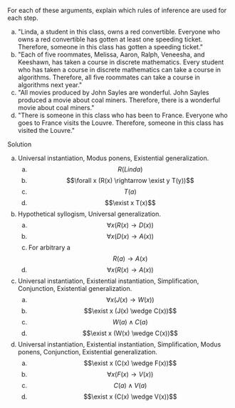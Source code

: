 For each of these arguments, explain which rules of inference are used for each step.

1. "Linda, a student in this class, owns a red convertible. Everyone who owns a red convertible has gotten at least one speeding ticket. Therefore, someone in this class has gotten a speeding ticket."
2. "Each of five roommates, Melissa, Aaron, Ralph, Veneesha, and Keeshawn, has taken a course in discrete mathematics. Every student who has taken a course in discrete mathematics can take a course in algorithms. Therefore, all five roommates can take a course in algorithms next year."
3. "All movies produced by John Sayles are wonderful. John Sayles produced a movie about coal miners. Therefore, there is a wonderful movie about coal miners."
4. "There is someone in this class who has been to France. Everyone who goes to France visits the Louvre. Therefore, someone in this class has visited the Louvre."

Solution

1. Universal instantiation, Modus ponens, Existential generalization.
   1. $$R(Linda)$$
   2. $$\forall x (R(x) \rightarrow \exist y T(y))$$
   3. $$T(a)$$
   4. $$\exist x T(x)$$
2. Hypothetical syllogism, Universal generalization.
   1. $$\forall x (R(x) \rightarrow D(x))$$
   2. $$\forall x (D(x) \rightarrow A(x))$$
   3. For arbitrary a $$R(a) \rightarrow A(x)$$
   4. $$\forall x (R(x) \rightarrow A(x))$$
3. Universal instantiation, Existential instantiation, Simplification, Conjunction, Existential generalization.
   1. $$\forall x (J(x) \rightarrow W(x))$$
   2. $$\exist x (J(x) \wedge C(x))$$
   3. $$W(a) \wedge C(a)$$
   4. $$\exist x (W(x) \wedge C(x))$$
4. Universal instantiation, Existential instantiation, Simplification, Modus ponens, Conjunction, Existential generalization.
   1. $$\exist x (C(x) \wedge F(x))$$
   2. $$\forall x (F(x) \rightarrow V(x))$$
   3. $$C(a) \wedge V(a)$$
   4. $$\exist x (C(x) \wedge V(x))$$

<style type="text/css">
    ol { list-style-type: lower-alpha; }
</style>